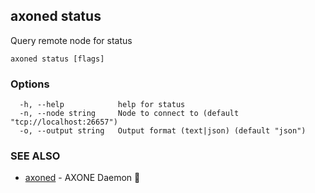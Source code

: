 ## axoned status

Query remote node for status

```
axoned status [flags]
```

### Options

```
  -h, --help            help for status
  -n, --node string     Node to connect to (default "tcp://localhost:26657")
  -o, --output string   Output format (text|json) (default "json")
```

### SEE ALSO

* [axoned](axoned.md)	 - AXONE Daemon 👹
